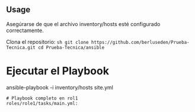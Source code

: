 

## Usage
Asegúrarse de que el archivo inventory/hosts esté configurado correctamente.

Clona el repositorio:
    ```sh
    git clone https://github.com/berluseden/Prueba-Tecnica.git
    cd Prueba-Tecnica/ansible
    ```
    
# Ejecutar el Playbook
ansible-playbook -i inventory/hosts site.yml
```
# Playbook completo en rol1
roles/role1/tasks/main.yml:
```



